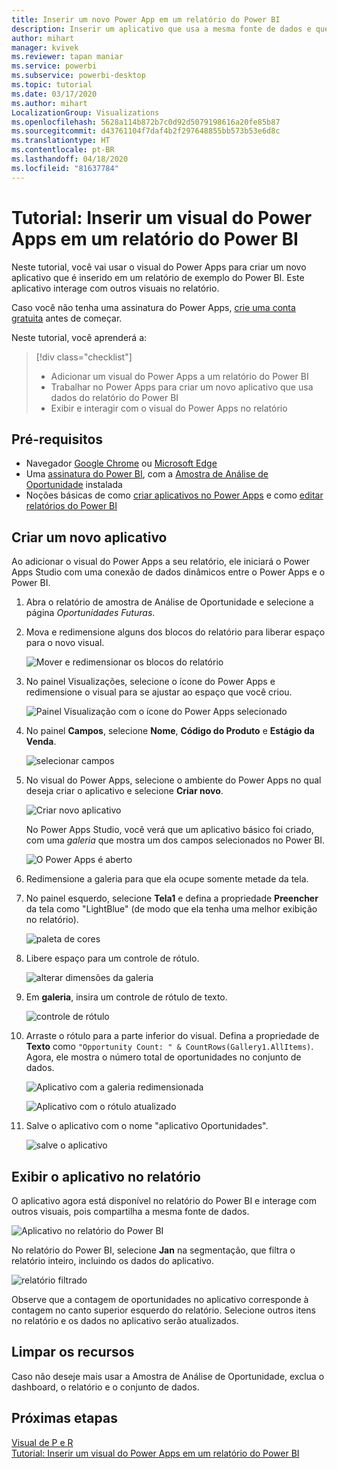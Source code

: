 ```yaml
---
title: Inserir um novo Power App em um relatório do Power BI
description: Inserir um aplicativo que usa a mesma fonte de dados e que pode ser filtrado como outros itens de relatório
author: mihart
manager: kvivek
ms.reviewer: tapan maniar
ms.service: powerbi
ms.subservice: powerbi-desktop
ms.topic: tutorial
ms.date: 03/17/2020
ms.author: mihart
LocalizationGroup: Visualizations
ms.openlocfilehash: 5628a114b872b7c0d92d5079198616a20fe85b87
ms.sourcegitcommit: d43761104f7daf4b2f297648855bb573b53e6d8c
ms.translationtype: HT
ms.contentlocale: pt-BR
ms.lasthandoff: 04/18/2020
ms.locfileid: "81637784"
---
```

# <a name="tutorial-embed-a-power-apps-visual-in-a-power-bi-report"></a>Tutorial: Inserir um visual do Power Apps em um relatório do Power BI

Neste tutorial, você vai usar o visual do Power Apps para criar um novo aplicativo que é inserido em um relatório de exemplo do Power BI. Este aplicativo interage com outros visuais no relatório.

Caso você não tenha uma assinatura do Power Apps, [crie uma conta gratuita](https://web.powerapps.com/signup?redirect=marketing&email=) antes de começar.

Neste tutorial, você aprenderá a:
> [!div class="checklist"]
> * Adicionar um visual do Power Apps a um relatório do Power BI
> * Trabalhar no Power Apps para criar um novo aplicativo que usa dados do relatório do Power BI
> * Exibir e interagir com o visual do Power Apps no relatório

## <a name="prerequisites"></a>Pré-requisitos

* Navegador [Google Chrome](https://www.google.com/chrome/browser/) ou [Microsoft Edge](https://www.microsoft.com/windows/microsoft-edge)
* Uma [assinatura do Power BI](https://docs.microsoft.com/power-bi/service-self-service-signup-for-power-bi), com a [Amostra de Análise de Oportunidade](https://docs.microsoft.com/power-bi/sample-opportunity-analysis#get-the-content-pack-for-this-sample) instalada
* Noções básicas de como [criar aplicativos no Power Apps](https://docs.microsoft.com/powerapps/maker/canvas-apps/data-platform-create-app-scratch) e como [editar relatórios do Power BI](https://docs.microsoft.com/power-bi/service-the-report-editor-take-a-tour)



## <a name="create-a-new-app"></a>Criar um novo aplicativo
Ao adicionar o visual do Power Apps a seu relatório, ele iniciará o Power Apps Studio com uma conexão de dados dinâmicos entre o Power Apps e o Power BI.

1. Abra o relatório de amostra de Análise de Oportunidade e selecione a página *Oportunidades Futuras*. 


2. Mova e redimensione alguns dos blocos do relatório para liberar espaço para o novo visual.

    ![Mover e redimensionar os blocos do relatório](media/power-bi-visualization-powerapp/power-bi-report-page.jpg)

2. No painel Visualizações, selecione o ícone do Power Apps e redimensione o visual para se ajustar ao espaço que você criou.

    ![Painel Visualização com o ícone do Power Apps selecionado](media/power-bi-visualization-powerapp/power-bi-powerapps-icon.jpg)

3. No painel **Campos**, selecione **Nome**, **Código do Produto** e **Estágio da Venda**. 

    ![selecionar campos](media/power-bi-visualization-powerapp/power-bi-fields.png)

4. No visual do Power Apps, selecione o ambiente do Power Apps no qual deseja criar o aplicativo e selecione **Criar novo**.

    ![Criar novo aplicativo](media/power-bi-visualization-powerapp/power-bi-create-new-powerapp.png)

    No Power Apps Studio, você verá que um aplicativo básico foi criado, com uma *galeria* que mostra um dos campos selecionados no Power BI.

    ![O Power Apps é aberto](media/power-bi-visualization-powerapp/power-bi-power-app.png)

5.  Redimensione a galeria para que ela ocupe somente metade da tela. 

6. No painel esquerdo, selecione **Tela1** e defina a propriedade **Preencher** da tela como "LightBlue" (de modo que ela tenha uma melhor exibição no relatório).

    ![paleta de cores](media/power-bi-visualization-powerapp/power-bi-powerapps-fill.png)

6. Libere espaço para um controle de rótulo. 

    ![alterar dimensões da galeria](media/power-bi-visualization-powerapp/power-bi-powerapps-gallery.png)


8. Em **galeria**, insira um controle de rótulo de texto.

   ![controle de rótulo](media/power-bi-visualization-powerapp/power-bi-label.png)

7. Arraste o rótulo para a parte inferior do visual. Defina a propriedade de **Texto** como `"Opportunity Count: " & CountRows(Gallery1.AllItems)`. Agora, ele mostra o número total de oportunidades no conjunto de dados.

    ![Aplicativo com a galeria redimensionada](media/power-bi-visualization-powerapp/power-bi-power-app-label.png)

    ![Aplicativo com o rótulo atualizado](media/power-bi-visualization-powerapp/power-bi-label-live.png)

7. Salve o aplicativo com o nome "aplicativo Oportunidades". 

    ![salve o aplicativo](media/power-bi-visualization-powerapp/power-bi-save-powerapp.png)


## <a name="view-the-app-in-the-report"></a>Exibir o aplicativo no relatório
O aplicativo agora está disponível no relatório do Power BI e interage com outros visuais, pois compartilha a mesma fonte de dados.

![Aplicativo no relatório do Power BI](media/power-bi-visualization-powerapp/power-bi-powerapps-visual.png)

No relatório do Power BI, selecione **Jan** na segmentação, que filtra o relatório inteiro, incluindo os dados do aplicativo.

![relatório filtrado](media/power-bi-visualization-powerapp/power-bi-last.png)

Observe que a contagem de oportunidades no aplicativo corresponde à contagem no canto superior esquerdo do relatório. Selecione outros itens no relatório e os dados no aplicativo serão atualizados.


## <a name="clean-up-resources"></a>Limpar os recursos
Caso não deseje mais usar a Amostra de Análise de Oportunidade, exclua o dashboard, o relatório e o conjunto de dados.


## <a name="next-steps"></a>Próximas etapas
[Visual de P e R](power-bi-visualization-types-for-reports-and-q-and-a.md)    
[Tutorial: Inserir um visual do Power Apps em um relatório do Power BI](https://docs.microsoft.com/powerapps/maker/canvas-apps/powerapps-custom-visual)